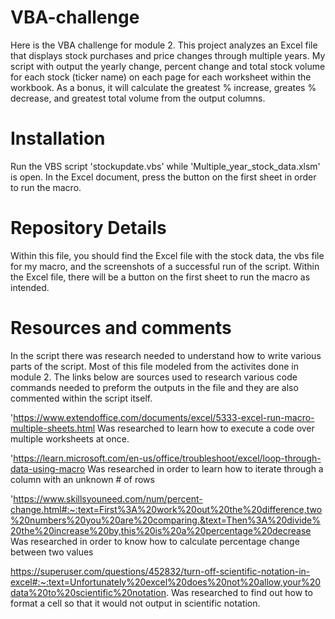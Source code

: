 # VBA-challenge

Here is the VBA challenge for module 2.  This project analyzes an Excel file that displays stock purchases and price changes through multiple years.  My script with output the yearly change, percent change and total stock volume for each stock (ticker name) on each page for each worksheet within the workbook.  As a bonus, it will calculate the greatest % increase, greates % decrease, and greatest total volume from the output columns.

# Installation
Run the VBS script 'stockupdate.vbs' while 'Multiple_year_stock_data.xlsm' is open. In the Excel document, press the button on the first sheet in order to run the macro.

# Repository Details
Within this file, you should find the Excel file with the stock data, the vbs file for my macro, and the screenshots of a successful run of the script.  Within the Excel file, there will be a button on the first sheet to run the macro as intended.

# Resources and comments

In the script there was research needed to understand how to write various parts of the script. Most of this file modeled from the activites done in module 2. The links below are sources used to research various code commands needed to preform the outputs in the file and they are also commented within the script itself.

'https://www.extendoffice.com/documents/excel/5333-excel-run-macro-multiple-sheets.html
    Was researched to learn how to execute a code over multiple worksheets at once.

'https://learn.microsoft.com/en-us/office/troubleshoot/excel/loop-through-data-using-macro
    Was researched in order to learn how to iterate through a column with an unknown # of rows

'https://www.skillsyouneed.com/num/percent-change.html#:~:text=First%3A%20work%20out%20the%20difference,two%20numbers%20you%20are%20comparing.&text=Then%3A%20divide%20the%20increase%20by,this%20is%20a%20percentage%20decrease
    Was researched in order to know how to calculate percentage change between two values

https://superuser.com/questions/452832/turn-off-scientific-notation-in-excel#:~:text=Unfortunately%20excel%20does%20not%20allow,your%20data%20to%20scientific%20notation.
    Was researched to find out how to format a cell so that it would not output in scientific notation.